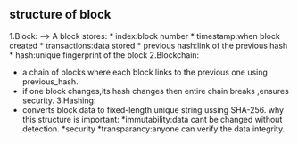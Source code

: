 ## structure of block
1.Block:
      --> A block stores:
         * index:block number
         * timestamp:when block created
         * transactions:data stored 
         * previous hash:link of the previous hash
         * hash:unique fingerprint of the block
2.Blockchain:
   * a chain of blocks where each block links to the previous one using previous_hash.
   * if one block changes,its hash changes then entire chain breaks ,ensures security.
3.Hashing:
  * converts block data to fixed-length unique string ussing SHA-256.
why this structure is important:
  *immutability:data cant be changed without detection.
  *security
 *transparancy:anyone can verify the data integrity.
